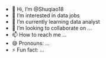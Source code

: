 - 👋 Hi, I’m @Shuqiao18
- 👀 I’m interested in data jobs
- 🌱 I’m currently learning data analyst
- 💞️ I’m looking to collaborate on ...
- 📫 How to reach me ...
- 😄 Pronouns: ...
- ⚡ Fun fact: ...

<!---
Shuqiao18/Shuqiao18 is a ✨ special ✨ repository because its `README.md` (this file) appears on your GitHub profile.
You can click the Preview link to take a look at your changes.
--->
